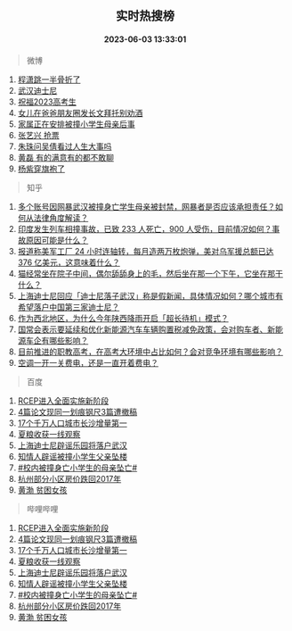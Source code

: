 <div align="center"><h2>实时热搜榜</h2><h4>2023-06-03 13:33:01</h4></div>

> 微博  

1. [程潇跳一半骨折了](https://s.weibo.com/weibo?q=%23%E7%A8%8B%E6%BD%87%E8%B7%B3%E4%B8%80%E5%8D%8A%E9%AA%A8%E6%8A%98%E4%BA%86%23&t=31&band_rank=1&Refer=top)<br />
2. [武汉迪士尼](https://s.weibo.com/weibo?q=%23%E6%AD%A6%E6%B1%89%E8%BF%AA%E5%A3%AB%E5%B0%BC%23&t=31&band_rank=2&Refer=top)<br />
3. [祝福2023高考生](https://s.weibo.com/weibo?q=%23%E7%A5%9D%E7%A6%8F2023%E9%AB%98%E8%80%83%E7%94%9F%23&t=31&band_rank=3&Refer=top)<br />
4. [女儿在爸爸朋友圈发长文拜托别劝酒](https://s.weibo.com/weibo?q=%23%E5%A5%B3%E5%84%BF%E5%9C%A8%E7%88%B8%E7%88%B8%E6%9C%8B%E5%8F%8B%E5%9C%88%E5%8F%91%E9%95%BF%E6%96%87%E6%8B%9C%E6%89%98%E5%88%AB%E5%8A%9D%E9%85%92%23&t=31&band_rank=4&Refer=top)<br />
5. [家属正在安排被撞小学生母亲后事](https://s.weibo.com/weibo?q=%23%E5%AE%B6%E5%B1%9E%E6%AD%A3%E5%9C%A8%E5%AE%89%E6%8E%92%E8%A2%AB%E6%92%9E%E5%B0%8F%E5%AD%A6%E7%94%9F%E6%AF%8D%E4%BA%B2%E5%90%8E%E4%BA%8B%23&t=31&band_rank=5&Refer=top)<br />
6. [张艺兴 抢票](https://s.weibo.com/weibo?q=%E5%BC%A0%E8%89%BA%E5%85%B4%20%E6%8A%A2%E7%A5%A8&t=31&band_rank=6&Refer=top)<br />
7. [朱珠问吴倩看过人生大事吗](https://s.weibo.com/weibo?q=%23%E6%9C%B1%E7%8F%A0%E9%97%AE%E5%90%B4%E5%80%A9%E7%9C%8B%E8%BF%87%E4%BA%BA%E7%94%9F%E5%A4%A7%E4%BA%8B%E5%90%97%23&t=31&band_rank=7&Refer=top)<br />
8. [黄磊 有的满意有的都不敢聊](https://s.weibo.com/weibo?q=%E9%BB%84%E7%A3%8A%20%E6%9C%89%E7%9A%84%E6%BB%A1%E6%84%8F%E6%9C%89%E7%9A%84%E9%83%BD%E4%B8%8D%E6%95%A2%E8%81%8A&t=31&band_rank=8&Refer=top)<br />
9. [杨紫穿旗袍了](https://s.weibo.com/weibo?q=%23%E6%9D%A8%E7%B4%AB%E7%A9%BF%E6%97%97%E8%A2%8D%E4%BA%86%23&t=31&band_rank=9&Refer=top)<br />

> 知乎  

1. [多个账号因网暴武汉被撞身亡学生母亲被封禁，网暴者是否应该承担责任？如何从法律角度解读？](https://www.zhihu.com/question/604552148)<br />
2. [印度发生列车相撞事故，已致 233 人死亡，900 人受伤，目前情况如何？事故原因可能是什么？](https://www.zhihu.com/question/604551488)<br />
3. [报道称美军工厂 24 小时连轴转，每月造两万枚炮弹，美对乌军援总额已达 376 亿美元，这意味着什么？](https://www.zhihu.com/question/604500833)<br />
4. [猫经常坐在院子中间，偶尔舔舔身上的毛，然后坐在那一个下午，它坐在那干什么？](https://www.zhihu.com/question/603451215)<br />
5. [上海迪士尼回应「迪士尼落子武汉」称是假新闻，具体情况如何？哪个城市有希望落户中国第三家迪士尼？](https://www.zhihu.com/question/604556644)<br />
6. [作为西北地区，为什么今年陕西降雨开启「超长待机」模式？](https://www.zhihu.com/question/604228404)<br />
7. [国常会表示要延续和优化新能源汽车车辆购置税减免政策，会对购车者、新能源车企有哪些影响？](https://www.zhihu.com/question/604552749)<br />
8. [目前推进的职教高考，在高考大环境中占比如何？会对竞争环境有哪些影响？](https://www.zhihu.com/question/604528355)<br />
9. [空调一开一关费电，还是一直开着费电？](https://www.zhihu.com/question/285831334)<br />

> 百度  

1. [RCEP进入全面实施新阶段](https://www.baidu.com/s?wd=RCEP%E8%BF%9B%E5%85%A5%E5%85%A8%E9%9D%A2%E5%AE%9E%E6%96%BD%E6%96%B0%E9%98%B6%E6%AE%B5&sa=fyb_news&rsv_dl=fyb_news)<br />
2. [4篇论文现同一划痕钢尺3篇遭撤稿](https://www.baidu.com/s?wd=4%E7%AF%87%E8%AE%BA%E6%96%87%E7%8E%B0%E5%90%8C%E4%B8%80%E5%88%92%E7%97%95%E9%92%A2%E5%B0%BA3%E7%AF%87%E9%81%AD%E6%92%A4%E7%A8%BF&sa=fyb_news&rsv_dl=fyb_news)<br />
3. [17个千万人口城市长沙增量第一](https://www.baidu.com/s?wd=17%E4%B8%AA%E5%8D%83%E4%B8%87%E4%BA%BA%E5%8F%A3%E5%9F%8E%E5%B8%82%E9%95%BF%E6%B2%99%E5%A2%9E%E9%87%8F%E7%AC%AC%E4%B8%80&sa=fyb_news&rsv_dl=fyb_news)<br />
4. [夏粮收获一线观察](https://www.baidu.com/s?wd=%E5%A4%8F%E7%B2%AE%E6%94%B6%E8%8E%B7%E4%B8%80%E7%BA%BF%E8%A7%82%E5%AF%9F&sa=fyb_news&rsv_dl=fyb_news)<br />
5. [上海迪士尼辟谣乐园将落户武汉](https://www.baidu.com/s?wd=%E4%B8%8A%E6%B5%B7%E8%BF%AA%E5%A3%AB%E5%B0%BC%E8%BE%9F%E8%B0%A3%E4%B9%90%E5%9B%AD%E5%B0%86%E8%90%BD%E6%88%B7%E6%AD%A6%E6%B1%89&sa=fyb_news&rsv_dl=fyb_news)<br />
6. [知情人辟谣被撞小学生父亲坠楼](https://www.baidu.com/s?wd=%E7%9F%A5%E6%83%85%E4%BA%BA%E8%BE%9F%E8%B0%A3%E8%A2%AB%E6%92%9E%E5%B0%8F%E5%AD%A6%E7%94%9F%E7%88%B6%E4%BA%B2%E5%9D%A0%E6%A5%BC&sa=fyb_news&rsv_dl=fyb_news)<br />
7. [#校内被撞身亡小学生的母亲坠亡#](https://www.baidu.com/s?wd=%23%E6%A0%A1%E5%86%85%E8%A2%AB%E6%92%9E%E8%BA%AB%E4%BA%A1%E5%B0%8F%E5%AD%A6%E7%94%9F%E7%9A%84%E6%AF%8D%E4%BA%B2%E5%9D%A0%E4%BA%A1%23&sa=fyb_news&rsv_dl=fyb_news)<br />
8. [杭州部分小区房价跌回2017年](https://www.baidu.com/s?wd=%E6%9D%AD%E5%B7%9E%E9%83%A8%E5%88%86%E5%B0%8F%E5%8C%BA%E6%88%BF%E4%BB%B7%E8%B7%8C%E5%9B%9E2017%E5%B9%B4&sa=fyb_news&rsv_dl=fyb_news)<br />
9. [黄渤 贫困女孩](https://www.baidu.com/s?wd=%E9%BB%84%E6%B8%A4+%E8%B4%AB%E5%9B%B0%E5%A5%B3%E5%AD%A9&sa=fyb_news&rsv_dl=fyb_news)<br />

> 哔哩哔哩  

1. [RCEP进入全面实施新阶段](https://www.baidu.com/s?wd=RCEP%E8%BF%9B%E5%85%A5%E5%85%A8%E9%9D%A2%E5%AE%9E%E6%96%BD%E6%96%B0%E9%98%B6%E6%AE%B5&sa=fyb_news&rsv_dl=fyb_news)<br />
2. [4篇论文现同一划痕钢尺3篇遭撤稿](https://www.baidu.com/s?wd=4%E7%AF%87%E8%AE%BA%E6%96%87%E7%8E%B0%E5%90%8C%E4%B8%80%E5%88%92%E7%97%95%E9%92%A2%E5%B0%BA3%E7%AF%87%E9%81%AD%E6%92%A4%E7%A8%BF&sa=fyb_news&rsv_dl=fyb_news)<br />
3. [17个千万人口城市长沙增量第一](https://www.baidu.com/s?wd=17%E4%B8%AA%E5%8D%83%E4%B8%87%E4%BA%BA%E5%8F%A3%E5%9F%8E%E5%B8%82%E9%95%BF%E6%B2%99%E5%A2%9E%E9%87%8F%E7%AC%AC%E4%B8%80&sa=fyb_news&rsv_dl=fyb_news)<br />
4. [夏粮收获一线观察](https://www.baidu.com/s?wd=%E5%A4%8F%E7%B2%AE%E6%94%B6%E8%8E%B7%E4%B8%80%E7%BA%BF%E8%A7%82%E5%AF%9F&sa=fyb_news&rsv_dl=fyb_news)<br />
5. [上海迪士尼辟谣乐园将落户武汉](https://www.baidu.com/s?wd=%E4%B8%8A%E6%B5%B7%E8%BF%AA%E5%A3%AB%E5%B0%BC%E8%BE%9F%E8%B0%A3%E4%B9%90%E5%9B%AD%E5%B0%86%E8%90%BD%E6%88%B7%E6%AD%A6%E6%B1%89&sa=fyb_news&rsv_dl=fyb_news)<br />
6. [知情人辟谣被撞小学生父亲坠楼](https://www.baidu.com/s?wd=%E7%9F%A5%E6%83%85%E4%BA%BA%E8%BE%9F%E8%B0%A3%E8%A2%AB%E6%92%9E%E5%B0%8F%E5%AD%A6%E7%94%9F%E7%88%B6%E4%BA%B2%E5%9D%A0%E6%A5%BC&sa=fyb_news&rsv_dl=fyb_news)<br />
7. [#校内被撞身亡小学生的母亲坠亡#](https://www.baidu.com/s?wd=%23%E6%A0%A1%E5%86%85%E8%A2%AB%E6%92%9E%E8%BA%AB%E4%BA%A1%E5%B0%8F%E5%AD%A6%E7%94%9F%E7%9A%84%E6%AF%8D%E4%BA%B2%E5%9D%A0%E4%BA%A1%23&sa=fyb_news&rsv_dl=fyb_news)<br />
8. [杭州部分小区房价跌回2017年](https://www.baidu.com/s?wd=%E6%9D%AD%E5%B7%9E%E9%83%A8%E5%88%86%E5%B0%8F%E5%8C%BA%E6%88%BF%E4%BB%B7%E8%B7%8C%E5%9B%9E2017%E5%B9%B4&sa=fyb_news&rsv_dl=fyb_news)<br />
9. [黄渤 贫困女孩](https://www.baidu.com/s?wd=%E9%BB%84%E6%B8%A4+%E8%B4%AB%E5%9B%B0%E5%A5%B3%E5%AD%A9&sa=fyb_news&rsv_dl=fyb_news)<br />
